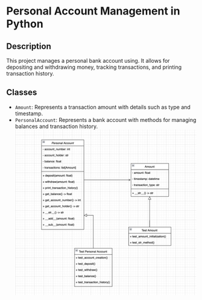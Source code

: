 # Personal Account Management in Python

## Description
This project manages a personal bank account using. It allows for depositing and withdrawing money, tracking transactions, and printing transaction history.

## Classes
- `Amount`: Represents a transaction amount with details such as type and timestamp.
- `PersonalAccount`: Represents a bank account with methods for managing balances and transaction history.
![Alt Text](https://github.com/vhenewer/Personal-account/blob/main/uml_diagram.png)
